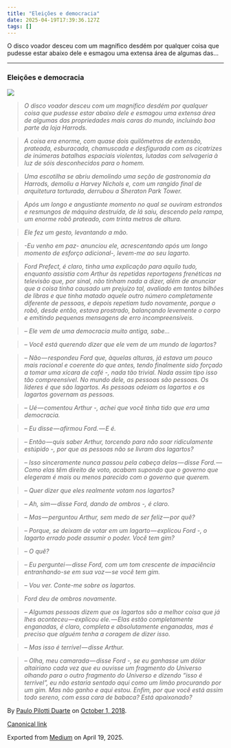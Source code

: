 ```yaml
---
title: "Eleições e democracia"
date: 2025-04-19T17:39:36.127Z
tags: []
---
```


O disco voador desceu com um magnífico desdém por qualquer coisa que pudesse estar abaixo dele e esmagou uma extensa área de algumas das…

* * *

### Eleições e democracia

![](https://cdn-images-1.medium.com/max/800/1*EBLPhPjW28H72sVCv7W-Mg.jpeg)

> _O disco voador desceu com um magnífico desdém por qualquer coisa que pudesse estar abaixo dele e esmagou uma extensa área de algumas das propriedades mais caras do mundo, incluindo boa parte da loja Harrods._

> _A coisa era enorme, com quase dois quilômetros de extensão, prateada, esburacada, chamuscada e desfigurada com as cicatrizes de inúmeras batalhas espaciais violentas, lutadas com selvageria à luz de sóis desconhecidos para o homem._

> _Uma escotilha se abriu demolindo uma seção de gastronomia da Harrods, demoliu a Harvey Nichols e, com um rangido final de arquitetura torturada, derrubou a Sheraton Park Tower._

> _Após um longo e angustiante momento no qual se ouviram estrondos e resmungos de máquina destruída, de lá saiu, descendo pela rampa, um enorme robô prateado, com trinta metros de altura._

> _Ele fez um gesto, levantando a mão._

> _\-Eu venho em paz- anunciou ele, acrescentando após um longo momento de esforço adicional-, levem-me ao seu lagarto._

> _Ford Prefect, é claro, tinha uma explicação para aquilo tudo, enquanto assistia com Arthur às repetidas reportagens frenéticas na televisão que, por sinal, não tinham nada a dizer, além de anunciar que a coisa tinha causado um prejuízo tal, avaliado em tantos bilhões de libras e que tinha matado aquele outro número completamente diferente de pessoas, e depois repetiam tudo novamente, porque o robô, desde então, estava prostrado, balançando levemente o corpo e emitindo pequenas mensagens de erro incompreensíveis._

> _– Ele vem de uma democracia muito antiga, sabe…_

> _– Você está querendo dizer que ele vem de um mundo de lagartos?_

> _– Não — respondeu Ford que, àquelas alturas, já estava um pouco mais racional e coerente do que antes, tendo finalmente sido forçado a tomar uma xícara de café -, nada tão trivial. Nada assim tipo isso tão compreensível. No mundo dele, as pessoas são pessoas. Os líderes é que são lagartos. As pessoas odeiam os lagartos e os lagartos governam as pessoas._

> _– Ué — comentou Arthur -, achei que você tinha tido que era uma democracia._

> _– Eu disse — afirmou Ford. — E é._

> _– Então — quis saber Arthur, torcendo para não soar ridiculamente estúpido -, por que as pessoas não se livram dos lagartos?_

> _– Isso sinceramente nunca passou pela cabeça delas — disse Ford. — Como elas têm direito de voto, acabam supondo que o governo que elegeram é mais ou menos parecido com o governo que querem._

> _– Quer dizer que eles realmente votam nos lagartos?_

> _– Ah, sim — disse Ford, dando de ombros -, é claro._

> _– Mas — perguntou Arthur, sem medo de ser feliz — por quê?_

> _– Porque, se deixam de votar em um lagarto — explicou Ford -, o lagarto errado pode assumir o poder. Você tem gim?_

> _– O quê?_

> _– Eu perguntei — disse Ford, com um tom crescente de impaciência entranhando-se em sua voz — se você tem gim._

> _– Vou ver. Conte-me sobre os lagartos._

> _Ford deu de ombros novamente._

> _– Algumas pessoas dizem que os lagartos são a melhor coisa que já lhes aconteceu — explicou ele. — Elas estão completamente enganadas, é claro, completa e absolutamente enganadas, mas é preciso que alguém tenha a coragem de dizer isso._

> _– Mas isso é terrível — disse Arthur._

> _– Olha, meu camarada — disse Ford -, se eu ganhasse um dólar altairiano cada vez que eu ouvisse um fragmento do Universo olhando para o outro fragmento do Universo e dizendo “isso é terrível”, eu não estaria sentado aqui como um limão procurando por um gim. Mas não ganho e aqui estou. Enfim, por que você está assim todo sereno, com essa cara de babaca? Está apaixonado?_

By [Paulo Pilotti Duarte](https://medium.com/@paulopilotti) on [October 1, 2018](https://medium.com/p/a80e38924226).

[Canonical link](https://medium.com/@paulopilotti/elei%C3%A7%C3%B5es-e-democracia-a80e38924226)

Exported from [Medium](https://medium.com) on April 19, 2025.